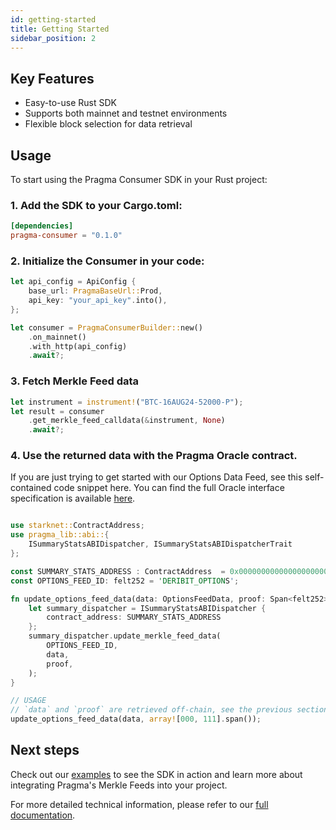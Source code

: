 ```yaml
---
id: getting-started
title: Getting Started
sidebar_position: 2
---
```


## Key Features

* Easy-to-use Rust SDK
* Supports both mainnet and testnet environments
* Flexible block selection for data retrieval

## Usage

To start using the Pragma Consumer SDK in your Rust project:

### 1. Add the SDK to your Cargo.toml:

```toml
[dependencies]
pragma-consumer = "0.1.0"
```


### 2. Initialize the Consumer in your code:

```rust
let api_config = ApiConfig {
    base_url: PragmaBaseUrl::Prod,
    api_key: "your_api_key".into(),
};

let consumer = PragmaConsumerBuilder::new()
    .on_mainnet()
    .with_http(api_config)
    .await?;
```

### 3. Fetch Merkle Feed data

```rust
let instrument = instrument!("BTC-16AUG24-52000-P");
let result = consumer
    .get_merkle_feed_calldata(&instrument, None)
    .await?;
```

### 4. Use the returned data with the Pragma Oracle contract.

If you are just trying to get started with our Options Data Feed, see this self-contained code snippet here. You can find the full Oracle interface specification is available [here](https://github.com/Astraly-Labs/pragma-oracle/blob/main/src/compute_engines/summary_stats/summary_stats.cairo).

```rust

use starknet::ContractAddress;
use pragma_lib::abi::{
    ISummaryStatsABIDispatcher, ISummaryStatsABIDispatcherTrait
};

const SUMMARY_STATS_ADDRESS : ContractAddress  = 0x00000000000000000000;
const OPTIONS_FEED_ID: felt252 = 'DERIBIT_OPTIONS';

fn update_options_feed_data(data: OptionsFeedData, proof: Span<felt252>) {
    let summary_dispatcher = ISummaryStatsABIDispatcher {   
        contract_address: SUMMARY_STATS_ADDRESS
    };
    summary_dispatcher.update_merkle_feed_data(
        OPTIONS_FEED_ID,
        data,
        proof,
    );
}

// USAGE
// `data` and `proof` are retrieved off-chain, see the previous section.
update_options_feed_data(data, array![000, 111].span());

```

## Next steps

Check out our [examples](https://github.com/astraly-labs/pragma-node/tree/main/pragma-consumer/examples) to see the SDK in action and learn more about integrating Pragma's Merkle Feeds into your project.

For more detailed technical information, please refer to our [full documentation](https://github.com/astraly-labs/pragma-node/tree/main/pragma-consumer).
